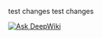 test changes
test changes

[![Ask DeepWiki](https://deepwiki.com/badge.svg)](https://deepwiki.com/h3nrzi/ticketing)
